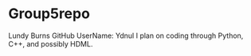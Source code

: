 # Group5repo
Lundy Burns GitHub UserName: Ydnul
I plan on coding through Python, C++, and possibly HDML.
